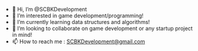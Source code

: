- 👋 Hi, I’m @SCBKDevelopment
- 👀 I’m interested in game development/programming!
- 🌱 I’m currently learning data structures and algorithms!
- 💞️ I’m looking to collaborate on game development or any startup project in mind!
- 📫 How to reach me : SCBKDevelopment@gmail.com

<!---
SCBKDevelopment/SCBKDevelopment is a ✨ special ✨ repository because its `README.md` (this file) appears on your GitHub profile.
You can click the Preview link to take a look at your changes.
--->
